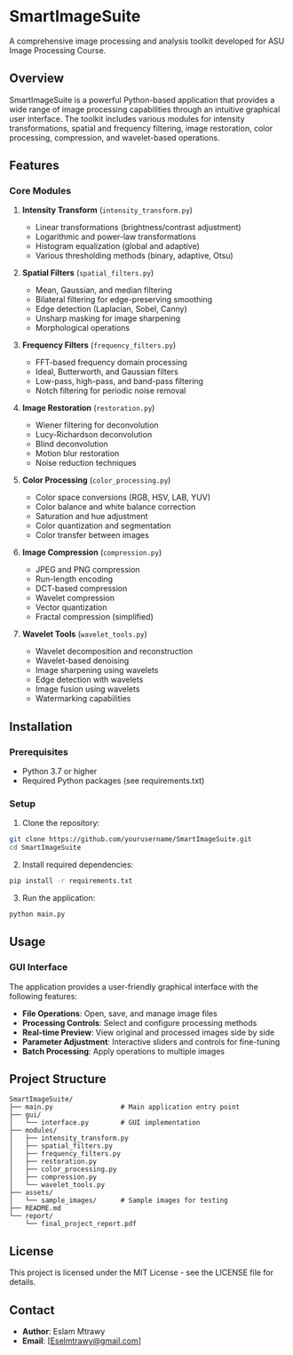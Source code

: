 # SmartImageSuite

A comprehensive image processing and analysis toolkit developed for ASU Image Processing Course.

## Overview

SmartImageSuite is a powerful Python-based application that provides a wide range of image processing capabilities through an intuitive graphical user interface. The toolkit includes various modules for intensity transformations, spatial and frequency filtering, image restoration, color processing, compression, and wavelet-based operations.

## Features

### Core Modules

1. **Intensity Transform** (`intensity_transform.py`)
   - Linear transformations (brightness/contrast adjustment)
   - Logarithmic and power-law transformations
   - Histogram equalization (global and adaptive)
   - Various thresholding methods (binary, adaptive, Otsu)

2. **Spatial Filters** (`spatial_filters.py`)
   - Mean, Gaussian, and median filtering
   - Bilateral filtering for edge-preserving smoothing
   - Edge detection (Laplacian, Sobel, Canny)
   - Unsharp masking for image sharpening
   - Morphological operations

3. **Frequency Filters** (`frequency_filters.py`)
   - FFT-based frequency domain processing
   - Ideal, Butterworth, and Gaussian filters
   - Low-pass, high-pass, and band-pass filtering
   - Notch filtering for periodic noise removal

4. **Image Restoration** (`restoration.py`)
   - Wiener filtering for deconvolution
   - Lucy-Richardson deconvolution
   - Blind deconvolution
   - Motion blur restoration
   - Noise reduction techniques

5. **Color Processing** (`color_processing.py`)
   - Color space conversions (RGB, HSV, LAB, YUV)
   - Color balance and white balance correction
   - Saturation and hue adjustment
   - Color quantization and segmentation
   - Color transfer between images

6. **Image Compression** (`compression.py`)
   - JPEG and PNG compression
   - Run-length encoding
   - DCT-based compression
   - Wavelet compression
   - Vector quantization
   - Fractal compression (simplified)

7. **Wavelet Tools** (`wavelet_tools.py`)
   - Wavelet decomposition and reconstruction
   - Wavelet-based denoising
   - Image sharpening using wavelets
   - Edge detection with wavelets
   - Image fusion using wavelets
   - Watermarking capabilities

## Installation

### Prerequisites

- Python 3.7 or higher
- Required Python packages (see requirements.txt)

### Setup

1. Clone the repository:
```bash
git clone https://github.com/yourusername/SmartImageSuite.git
cd SmartImageSuite
```

2. Install required dependencies:
```bash
pip install -r requirements.txt
```

3. Run the application:
```bash
python main.py
```

## Usage

### GUI Interface

The application provides a user-friendly graphical interface with the following features:

- **File Operations**: Open, save, and manage image files
- **Processing Controls**: Select and configure processing methods
- **Real-time Preview**: View original and processed images side by side
- **Parameter Adjustment**: Interactive sliders and controls for fine-tuning
- **Batch Processing**: Apply operations to multiple images

## Project Structure

```
SmartImageSuite/
├── main.py                 # Main application entry point
├── gui/
│   └── interface.py        # GUI implementation
├── modules/
│   ├── intensity_transform.py
│   ├── spatial_filters.py
│   ├── frequency_filters.py
│   ├── restoration.py
│   ├── color_processing.py
│   ├── compression.py
│   └── wavelet_tools.py
├── assets/
│   └── sample_images/      # Sample images for testing
├── README.md
└── report/
    └── final_project_report.pdf
```


## License

This project is licensed under the MIT License - see the LICENSE file for details.

## Contact

- **Author**: Eslam Mtrawy
- **Email**: [Eselmtrawy@gmail.com]
